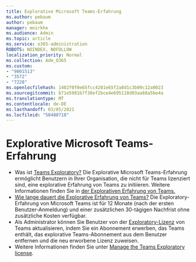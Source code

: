 ```yaml
---
title: Explorative Microsoft Teams-Erfahrung
ms.author: pebaum
author: pebaum
manager: mnirkhe
ms.audience: Admin
ms.topic: article
ms.service: o365-administration
ROBOTS: NOINDEX, NOFOLLOW
localization_priority: Normal
ms.collection: Adm_O365
ms.custom:
- "9001513"
- "3572"
- "7228"
ms.openlocfilehash: 1402f0f0e65fcc4201e65f2a8d1c3b09c12a0023
ms.sourcegitcommit: b71e5981b7f30ef2bce4e695118d03aa68a5be4a
ms.translationtype: MT
ms.contentlocale: de-DE
ms.lasthandoff: 03/05/2021
ms.locfileid: "50480718"
---
```

# <a name="microsoft-teams-exploratory-experience"></a>Explorative Microsoft Teams-Erfahrung

- Was ist [Teams Exploratory?](https://docs.microsoft.com/microsoftteams/teams-exploratory) Die Explorative Microsoft Teams-Erfahrung ermöglicht Benutzern in Ihrer Organisation, die nicht für Teams lizenziert sind, eine explorative Erfahrung von Teams zu initiieren. Weitere Informationen finden Sie in [der Explorativen Erfahrung von Teams.](https://docs.microsoft.com/microsoftteams/teams-exploratory#whats-in-the-teams-exploratory-experience)
- [Wie lange dauert die Explorative Erfahrung von Teams?](https://docs.microsoft.com/microsoftteams/teams-exploratory#how-long-does-the-teams-exploratory-experience-last) Die Exploratory-Erfahrung von Microsoft Teams ist für 12 Monate (nach der ersten Benutzer-Anmeldung) und einer zusätzlichen 30-tägigen Nachfrist ohne zusätzliche Kosten verfügbar.
- Als Administrator können Sie Benutzer von der [Exploratory-Lizenz](https://docs.microsoft.com/microsoftteams/teams-exploratory#upgrade-users-from-the-teams-exploratory-license) von Teams aktualisieren, indem Sie ein Abonnement erwerben, das Teams enthält, das explorative Teams-Abonnement aus dem Benutzer entfernen und die neu erworbene Lizenz zuweisen.
- Weitere Informationen finden Sie unter [Manage the Teams Exploratory license](https://docs.microsoft.com/microsoftteams/teams-exploratory).
